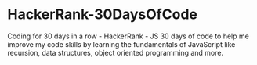 # HackerRank-30DaysOfCode
Coding for 30 days in a row - HackerRank - JS
30 days of code to help me improve my code skills by learning the fundamentals of JavaScript like recursion, data structures, object oriented programming and more. 
